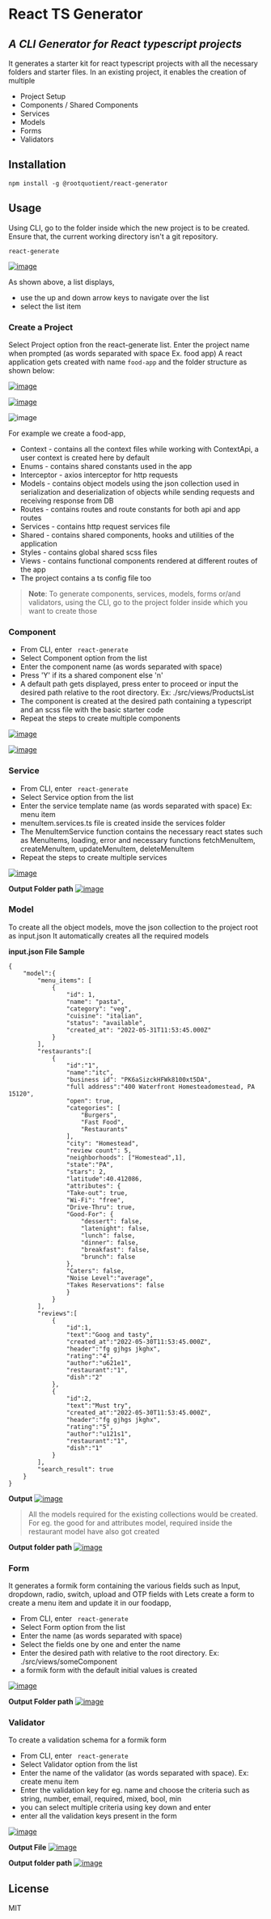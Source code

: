 # React TS Generator

## _A CLI Generator for React typescript projects_

It generates a starter kit for react typescript projects with all the necessary folders and starter files. In an existing project, it enables the creation of multiple

- Project Setup
- Components / Shared Components
- Services
- Models
- Forms
- Validators

## Installation

```ssh
npm install -g @rootquotient/react-generator
```

## Usage

Using CLI, go to the folder inside which the new project is to be created. Ensure that, the current working directory isn't a git repository.

```
react-generate
```

[![image](https://www.linkpicture.com/q/Screenshot-2023-01-05-at-3.45.56-PM.png)](https://www.linkpicture.com/view.php?img=LPic63b6bde8b1b1f974481604)

As shown above, a list displays,

- use the up and down arrow keys to navigate over the list
- select the list item

### Create a Project

Select Project option fron the react-generate list. Enter the project name when prompted (as words separated with space Ex. food app)
A react application gets created with name `food-app` and the folder structure as shown below:

[![image](https://www.linkpicture.com/q/Screenshot-2023-01-05-at-3.42.24-PM.png)](https://www.linkpicture.com/view.php?img=LPic63b6bde8b1b1f974481604)

[![image](https://www.linkpicture.com/q/Screenshot-2023-01-05-at-3.43.35-PM.png)](https://www.linkpicture.com/view.php?img=LPic63b6bde8b1b1f974481604)

![image](https://www.linkpicture.com/q/Screenshot-2022-12-29-at-4.09.28-PM.png)

For example we create a food-app,

- Context - contains all the context files while working with ContextApi, a user context is created here by default
- Enums - contains shared constants used in the app
- Interceptor - axios interceptor for http requests
- Models - contains object models using the json collection used in serialization and deserialization of objects while sending requests and receiving response from DB
- Routes - contains routes and route constants for both api and app routes
- Services - contains http request services file
- Shared - contains shared components, hooks and utilities of the application
- Styles - contains global shared scss files
- Views - contains functional components rendered at different routes of the app
- The project contains a ts config file too

> **Note**: To generate components, services, models, forms or/and validators, using the CLI, go to the project folder inside which you want to create those

### Component

- From CLI, enter ` react-generate`
- Select Component option from the list
- Enter the component name (as words separated with space)
- Press 'Y' if its a shared component else 'n'
- A default path gets displayed, press enter to proceed or input the desired path relative to the root directory. Ex: ./src/views/ProductsList
- The component is created at the desired path containing a typescript and an scss file with the basic starter code
- Repeat the steps to create multiple components

[![image](https://www.linkpicture.com/q/Screenshot-2023-01-05-at-9.32.40-AM_1.png)](https://www.linkpicture.com/view.php?img=LPic63b6c1cb1fcd5748028469)

[![image](https://www.linkpicture.com/q/Screenshot-2023-01-05-at-5.46.33-PM.png)](https://www.linkpicture.com/view.php?img=LPic63b6c1cb1fcd5748028469)

### Service

- From CLI, enter ` react-generate`
- Select Service option from the list
- Enter the service template name (as words separated with space) Ex: menu item
- menuItem.services.ts file is created inside the services folder
- The MenuItemService function contains the necessary react states such as MenuItems, loading, error and necessary functions fetchMenuItem, createMenuItem, updateMenuItem, deleteMenuItem
- Repeat the steps to create multiple services

[![image](https://www.linkpicture.com/q/Screenshot-2023-01-05-at-3.48.45-PM.png)](https://www.linkpicture.com/view.php?img=LPic63b6bde8b1b1f974481604)

**Output Folder path**
[![image](https://www.linkpicture.com/q/Screenshot-2023-01-05-at-3.49.30-PM.png)](https://www.linkpicture.com/view.php?img=LPic63b6bde8b1b1f974481604)

### Model

To create all the object models, move the json collection to the project root as input.json
It automatically creates all the required models

**input.json File Sample**

```
{
    "model":{
        "menu_items": [
            {
                "id": 1,
                "name": "pasta",
                "category": "veg",
                "cuisine": "italian",
                "status": "available",
                "created_at": "2022-05-31T11:53:45.000Z"
            }
        ],
        "restaurants":[
            {
                "id":"1",
                "name":"itc",
                "business id": "PK6aSizckHFWk8100xt5DA",
                "full address":"400 Waterfront Homesteadomestead, PA 15120",
                "open": true,
                "categories": [
                    "Burgers",
                    "Fast Food",
                    "Restaurants"
                ],
                "city": "Homestead",
                "review count": 5,
                "neighborhoods": ["Homestead",1],
                "state":"PA",
                "stars": 2,
                "latitude":40.412086,
                "attributes": {
                "Take-out": true,
                "Wi-Fi": "free",
                "Drive-Thru": true,
                "Good-For": {
                    "dessert": false,
                    "latenight": false,
                    "lunch": false,
                    "dinner": false,
                    "breakfast": false,
                    "brunch": false
                },
                "Caters": false,
                "Noise Level":"average",
                "Takes Reservations": false
                }
            }
        ],
        "reviews":[
            {
                "id":1,
                "text":"Goog and tasty",
                "created_at":"2022-05-30T11:53:45.000Z",
                "header":"fg gjhgs jkghx",
                "rating":"4",
                "author":"u621e1",
                "restaurant":"1",
                "dish":"2"
            },
            {
                "id":2,
                "text":"Must try",
                "created_at":"2022-05-30T11:53:45.000Z",
                "header":"fg gjhgs jkghx",
                "rating":"5",
                "author":"u121s1",
                "restaurant":"1",
                "dish":"1"
            }
        ],
        "search_result": true
    }
}
```

**Output**
[![image](https://www.linkpicture.com/q/Screenshot-2023-01-05-at-5.31.06-PM.png)](https://www.linkpicture.com/view.php?img=LPic63b6bde8b1b1f974481604)

> All the models required for the existing collections would be created. For eg. the good for and attributes model, required inside the restaurant model have also got created

**Output folder path**
[![image](https://www.linkpicture.com/q/Screenshot-2023-01-05-at-5.17.55-PM.png)](https://www.linkpicture.com/view.php?img=LPic63b6bde8b1b1f974481604)

### Form

It generates a formik form containing the various fields such as Input, dropdown, radio, switch, upload and OTP fields with
Lets create a form to create a menu item and update it in our foodapp,

- From CLI, enter ` react-generate`
- Select Form option from the list
- Enter the name (as words separated with space)
- Select the fields one by one and enter the name
- Enter the desired path with relative to the root directory. Ex: ./src/views/someComponent
- a formik form with the default initial values is created

[![image](https://www.linkpicture.com/q/Screenshot-2023-01-05-at-5.33.25-PM.png)](https://www.linkpicture.com/view.php?img=LPic63b6bde8b1b1f974481604)

**Output Folder path**
[![image](https://www.linkpicture.com/q/Screenshot-2023-01-05-at-5.33.52-PM.png)](https://www.linkpicture.com/view.php?img=LPic63b6bde8b1b1f974481604)

### Validator

To create a validation schema for a formik form

- From CLI, enter ` react-generate`
- Select Validator option from the list
- Enter the name of the validator (as words separated with space). Ex: create menu item
- Enter the validation key for eg. name and choose the criteria such as string, number, email, required, mixed, bool, min
- you can select multiple criteria using <space> key down and enter
- enter all the validation keys present in the form

[![image](https://www.linkpicture.com/q/Screenshot-2023-01-05-at-5.35.40-PM.png)](https://www.linkpicture.com/view.php?img=LPic63b6bde8b1b1f974481604)

**Output File**
[![image](https://www.linkpicture.com/q/Screenshot-2022-12-29-at-6.01.04-PM.png)](https://www.linkpicture.com/view.php?img=LPic63ad891a3d40a246457339)

**Output folder path**
[![image](https://www.linkpicture.com/q/Screenshot-2023-01-05-at-5.54.21-PM.png)](https://www.linkpicture.com/view.php?img=LPic63b6c1cb1fcd5748028469)

## License

MIT
